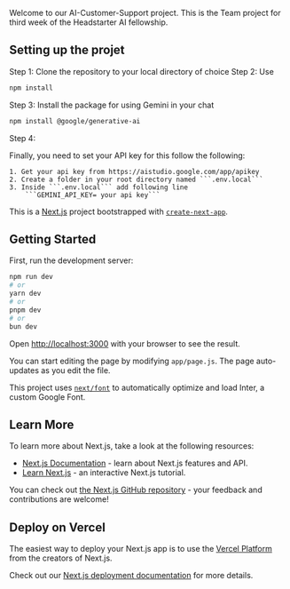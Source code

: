 Welcome to our AI-Customer-Support project. This is the Team project for third week of the Headstarter AI fellowship.

## Setting up the projet

Step 1: Clone the repository to your local directory of choice
Step 2: Use 
```bash
npm install
```
Step 3: Install the package for using Gemini in your chat
```bash
npm install @google/generative-ai
```
Step 4: 

Finally, you need to set your API key for this follow the following:

    1. Get your api key from https://aistudio.google.com/app/apikey
    2. Create a folder in your root directory named ```.env.local```
    3. Inside ```.env.local``` add following line
        ```GEMINI_API_KEY= your api key```


This is a [Next.js](https://nextjs.org/) project bootstrapped with [`create-next-app`](https://github.com/vercel/next.js/tree/canary/packages/create-next-app).

## Getting Started

First, run the development server:

```bash
npm run dev
# or
yarn dev
# or
pnpm dev
# or
bun dev
```

Open [http://localhost:3000](http://localhost:3000) with your browser to see the result.

You can start editing the page by modifying `app/page.js`. The page auto-updates as you edit the file.

This project uses [`next/font`](https://nextjs.org/docs/basic-features/font-optimization) to automatically optimize and load Inter, a custom Google Font.

## Learn More

To learn more about Next.js, take a look at the following resources:

- [Next.js Documentation](https://nextjs.org/docs) - learn about Next.js features and API.
- [Learn Next.js](https://nextjs.org/learn) - an interactive Next.js tutorial.

You can check out [the Next.js GitHub repository](https://github.com/vercel/next.js/) - your feedback and contributions are welcome!

## Deploy on Vercel

The easiest way to deploy your Next.js app is to use the [Vercel Platform](https://vercel.com/new?utm_medium=default-template&filter=next.js&utm_source=create-next-app&utm_campaign=create-next-app-readme) from the creators of Next.js.

Check out our [Next.js deployment documentation](https://nextjs.org/docs/deployment) for more details.

